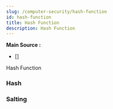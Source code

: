 ```yaml
---
slug: /computer-security/hash-function
id: hash-function
title: Hash Function
description: Hash Function
---
```


**Main Source :**

- [] 

Hash Function

### Hash

### Salting
